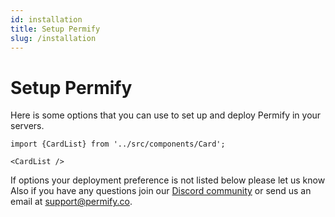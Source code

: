 ```yaml
---
id: installation
title: Setup Permify
slug: /installation
---
```


# Setup Permify

Here is some options that you can use to set up and deploy Permify in your servers.

```mdx-code-block
import {CardList} from '../src/components/Card';

<CardList />
```

If options your deployment preference is not listed below please let us know Also if you have any questions join our [Discord community](https://discord.gg/n6KfzYxhPp) or send us an email at support@permify.co.